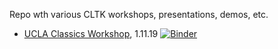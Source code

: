 Repo wth various CLTK workshops, presentations, demos, etc.

- [UCLA Classics Workshop](https://mybinder.org/v2/gh/diyclassics/cltk-presentations/master), 1.11.19 [![Binder](https://mybinder.org/badge_logo.svg)](https://mybinder.org/v2/gh/diyclassics/cltk-presentations/master)
